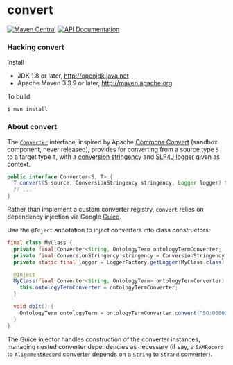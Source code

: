 # convert

[![Maven Central](https://img.shields.io/maven-central/v/org.bdgenomics.convert/convert.svg?maxAge=600)](http://search.maven.org/#search%7Cga%7C1%7Corg.bdgenomics.convert)
[![API Documentation](http://javadoc.io/badge/org.bdgenomics.convert/convert.svg?color=brightgreen&label=javadoc)](http://javadoc.io/doc/org.bdgenomics.convert/convert)

### Hacking convert

Install

 * JDK 1.8 or later, http://openjdk.java.net
 * Apache Maven 3.3.9 or later, http://maven.apache.org

To build

    $ mvn install


### About convert

The [`Converter`](https://github.com/bigdatagenomics/convert/blob/master/convert/src/main/java/org/bdgenomics/convert/Converter.java) interface, inspired by Apache [Commons Convert](https://commons.apache.org/sandbox/commons-convert/) (sandbox component, never released), provides for converting from a source type `S` to a target type `T`, with a [conversion stringency](https://github.com/bigdatagenomics/convert/blob/master/convert/src/main/java/org/bdgenomics/convert/ConversionStringency.java) and [SLF4J logger](http://www.slf4j.org/) given as context.

```java
public interface Converter<S, T> {
  T convert(S source, ConversionStringency stringency, Logger logger) throws ConversionException;
  // ...
}
```

Rather than implement a custom converter registry, `convert` relies on dependency injection via Google [Guice](https://github.com/google/guice).

Use the `@Inject` annotation to inject converters into class constructors:

```java
final class MyClass {
  private final Converter<String, OntologyTerm ontologyTermConverter;
  private final ConversionStringency stringency = ConversionStringency.STRICT;
  private static final logger = LoggerFactory.getLogger(MyClass.class);

  @Inject
  MyClass(final Converter<String, OntologyTerm> ontologyTermConverter) {
    this.ontologyTermConverter = ontologyTermConverter;
  }

  void doIt() {
    OntologyTerm ontologyTerm = ontologyTermConverter.convert("SO:0000110", stringency, logger);
  }
}
```

The Guice injector handles construction of the converter instances, managing nested converter dependencies as necessary (if say, a `SAMRecord` to `AlignmentRecord` converter depends on a `String` to `Strand` converter).
